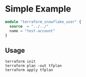 # Simple Example

```terraform
module "terraform_snowflake_user" {
  source  = "../../"
  name = "test-account"
}
```

## Usage
```
terraform init
terraform plan -out tfplan
terraform apply tfplan
```
